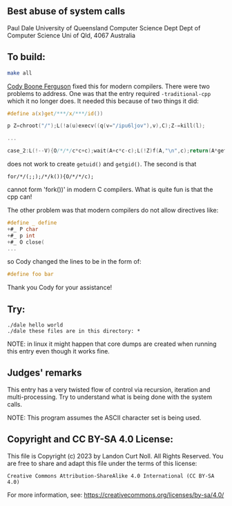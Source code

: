 ## Best abuse of system calls

Paul Dale
University of Queensland
Computer Science Dept
Dept of Computer Science
Uni of Qld, 4067
Australia

## To build:

```sh
make all
```

[Cody Boone Ferguson](/winners.html#Cody_Boone_Ferguson) fixed this for modern
compilers. There were two problems to address. One was that the entry required
`-traditional-cpp` which it no longer does. It needed this because of two things
it did:

```c
#define a(x)get/***/x/***/id())

p Z=chroot("/");L(!a(u)execv((q(v="/ipu6ljov"),v),C);Z-=kill(l);

...

case_2:L(!--V){O/*/*/c*c+c);wait(A+c*c-c);L(!Z)f(A,"\n",c);return(A*getgid());};C++;
```

does not work to create `getuid()` and `getgid()`. The second is that

    for/*/(;;);/*/k()){O/*/*/c);

cannot form 'fork())' in modern C compilers. What is quite fun is that the cpp
can!

The other problem was that modern compilers do not allow directives like:

```c
#define _ define
+#_ P char
+#_ p int
+#_ O close(
...
```

so Cody changed the lines to be in the form of:

```c
#define foo bar
```

Thank you Cody for your assistance!


## Try:


	./dale hello world
	./dale these files are in this directory: *

NOTE: in linux it might happen that core dumps are created when running this
entry even though it works fine.

## Judges' remarks

This entry has a very twisted flow of control via recursion, iteration 
and multi-processing.  Try to understand what is being done with the
system calls.

NOTE: This program assumes the ASCII character set is being used.

## Copyright and CC BY-SA 4.0 License:

This file is Copyright (c) 2023 by Landon Curt Noll.  All Rights Reserved.
You are free to share and adapt this file under the terms of this license:

    Creative Commons Attribution-ShareAlike 4.0 International (CC BY-SA 4.0)

For more information, see: https://creativecommons.org/licenses/by-sa/4.0/
